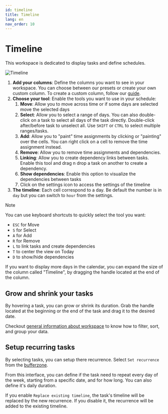 ```yaml
---
id: timeline
title: Timeline
lang: en
nav_order: 10
---
```


# Timeline

This workspace is dedicated to display tasks and define schedules.

![Timeline](/_medias/screenshots/timeline.webp)

1. **Add your columns**: Define the columns you want to see in your workspace. You can choose between our presets or create your own custom column. To create a custom column, follow our [guide](../../examples/tutorials/create-column.md).
2. **Choose your tool**: Enable the tools you want to use in your schedule:
   1. **Move**: Allow you to move across time or if some days are selected move the selected days
   2. **Select**: Allow you to select a range of days. You can also double-click on a task to select all days of the task directly. Double-click after/before task to unselect all. Use `SHIFT` or `CTRL` to select multiple ranges/tasks.
   3. **Add**: Allow you to "paint" time assignments by clicking or "painting" over the cells. You can right click on a cell to remove the time assignment instead.
   4. **Remove**: Allow you to remove time assignments and dependencies.
   5. **Linking**: Allow you to create dependency links between tasks. Enable this tool and drag n drop a task on another to create a dependency.
   6. **Show dependencies**: Enable this option to visualize the dependencies between tasks
   7. Click on the <span class="aq-icon">settings</span> icon to access the settings of the timeline
3. **The timeline**: Each cell correspond to a day. Be default the number is in `day` but you can switch to `hour` from the settings.

> [!note]
> You can use keyboard shortcuts to quickly select the tool you want:
>
> - `ESC` for Move
> - `S` for Select
> - `A` for Add
> - `R` for Remove
> - `L` to link tasks and create dependencies
> - `T` to center the view on Today
> - `D` to show/hide dependencies

If you want to display more days in the calendar, you can expand the size of the column called "Timeline", by dragging the handle located at the end of the column.

## Grow and shrink your tasks

By hovering a task, you can grow or shrink its duration. Grab the handle located at the beginning or the end of the task and drag it to the desired date.

Checkout [general information about workspace](/web/workspaces) to know how to filter, sort, and group your data.

## Setup recurring tasks

By selecting tasks, you can setup there recurrence. Select `Set recurrence` from the [bufferzone](./index.md#bufferzone).

From this interface, you can define if the task need to repeat every day of the week, starting from a specific date, and for how long. You can also define it's daily duration.

If you enable `Replace existing timeline`, the task's timeline will be replaced by the new recurrence. If you disable it, the recurrence will be added to the existing timeline.